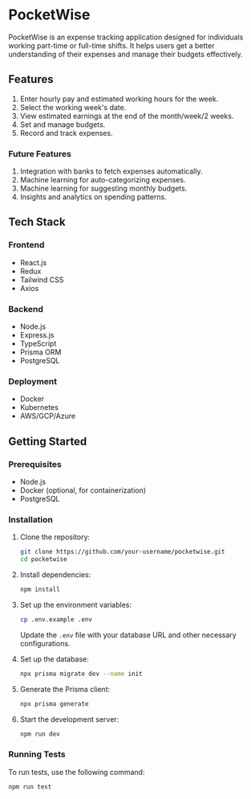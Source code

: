 # PocketWise

PocketWise is an expense tracking application designed for individuals working part-time or full-time shifts. It helps users get a better understanding of their expenses and manage their budgets effectively.

## Features

1. Enter hourly pay and estimated working hours for the week.
2. Select the working week's date.
3. View estimated earnings at the end of the month/week/2 weeks.
4. Set and manage budgets.
5. Record and track expenses.

### Future Features

1. Integration with banks to fetch expenses automatically.
2. Machine learning for auto-categorizing expenses.
3. Machine learning for suggesting monthly budgets.
4. Insights and analytics on spending patterns.

## Tech Stack

### Frontend

- React.js
- Redux
- Tailwind CSS
- Axios

### Backend

- Node.js
- Express.js
- TypeScript
- Prisma ORM
- PostgreSQL

### Deployment

- Docker
- Kubernetes
- AWS/GCP/Azure

## Getting Started

### Prerequisites

- Node.js
- Docker (optional, for containerization)
- PostgreSQL

### Installation

1. Clone the repository:

   ```sh
   git clone https://github.com/your-username/pocketwise.git
   cd pocketwise
   ```

2. Install dependencies:

   ```sh
   npm install
   ```

3. Set up the environment variables:

   ```sh
   cp .env.example .env
   ```

   Update the `.env` file with your database URL and other necessary configurations.

4. Set up the database:

   ```sh
   npx prisma migrate dev --name init
   ```

5. Generate the Prisma client:

   ```sh
   npx prisma generate
   ```

6. Start the development server:
   ```sh
   npm run dev
   ```

### Running Tests

To run tests, use the following command:

```sh
npm run test
```
